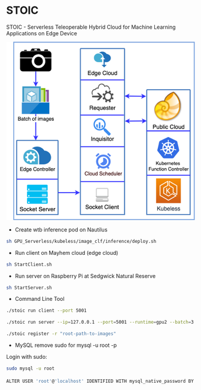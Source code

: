# STOIC

STOIC - Serverless Teleoperable Hybrid Cloud for Machine Learning Applications on Edge Device

![STOIC Architecture](images/STOIC_2.png)

* Create wtb inference pod on Nautilus
  
```bash
sh GPU_Serverless/kubeless/image_clf/inference/deploy.sh
```

* Run client on Mayhem cloud (edge cloud)

```bash
sh StartClient.sh
```

* Run server on Raspberry Pi at Sedgwick Natural Reserve

```bash
sh StartServer.sh
```
  
* Command Line Tool

```bash
./stoic run client --port 5001
```

```bash
./stoic run server --ip=127.0.0.1 --port=5001 --runtime=gpu2 --batch=3 --image=32 --preset=true
```

```bash
./stoic register -r "root-path-to-images"
```

* MySQL remove sudo for mysql -u root -p

Login with sudo:

```bash
sudo mysql -u root

ALTER USER 'root'@'localhost' IDENTIFIED WITH mysql_native_password BY 'test';
```
